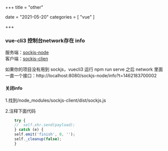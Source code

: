 +++
title = "other"

date = "2021-05-20"
categories = [
"vue"
]


+++

### vue-cli3 控制台network存在 info

服务端：[sockjs-node](https://github.com/sockjs/sockjs-node)  
客户端：[sockjs-clien](https://github.com/sockjs/sockjs-client)

如果你的项目没有用到 sockjs，vuecli3 运行 npm run serve 之后 network 里面一直一个接口：http://localhost:8080/sockjs-node/info?t=1462183700002

#### 关闭info
1.找到/node_modules/sockjs-client/dist/sockjs.js

2.注释下面代码
```js
    try {
    //  self.xhr.send(payload);
    } catch (e) {
    self.emit('finish', 0, '');
    self._cleanup(false);
    }
```

